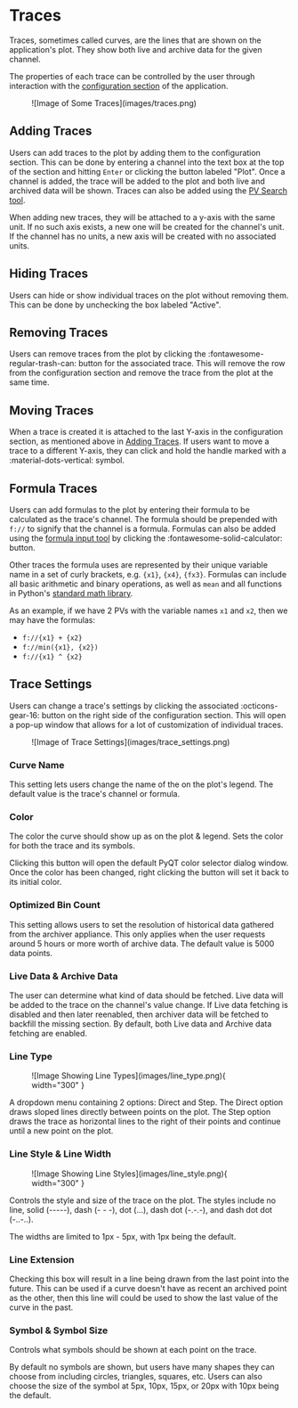 # Traces

Traces, sometimes called curves, are the lines that are shown on the application's plot.
They show both live and archive data for the given channel.

The properties of each trace can be controlled by the user through interaction with the [configuration section] of the application.

  [configuration section]: overview/config_section.md

<figure markdown="span">
  ![Image of Some Traces](images/traces.png)
</figure>



## Adding Traces

Users can add traces to the plot by adding them to the configuration section.
This can be done by entering a channel into the text box at the top of the section and hitting `Enter` or clicking the button labeled "Plot".
Once a channel is added, the trace will be added to the plot and both live and archived data will be shown.
Traces can also be added using the [PV Search tool].

  [PV Search tool]: tools/search.md


When adding new traces, they will be attached to a y-axis with the same unit.
If no such axis exists, a new one will be created for the channel's unit.
If the channel has no units, a new axis will be created with no associated units.



## Hiding Traces

Users can hide or show individual traces on the plot without removing them.
This can be done by unchecking the box labeled "Active".



## Removing Traces

Users can remove traces from the plot by clicking the :fontawesome-regular-trash-can: button for the associated trace.
This will remove the row from the configuration section and remove the trace from the plot at the same time.



## Moving Traces

When a trace is created it is attached to the last Y-axis in the configuration section, as mentioned above in [Adding Traces].
If users want to move a trace to a different Y-axis, they can click and hold the handle marked with a :material-dots-vertical: symbol.

  [Adding Traces]: #adding-traces



## Formula Traces

Users can add formulas to the plot by entering their formula to be calculated as the trace's channel.
The formula should be prepended with `f://` to signify that the channel is a formula.
Formulas can also be added using the [formula input tool] by clicking the :fontawesome-solid-calculator: button.

  [formula input tool]: tools/formula_maker.md

Other traces the formula uses are represented by their unique variable name in a set of curly brackets, e.g. `{x1}`, `{x4}`, `{fx3}`.
Formulas can include all basic arithmetic and binary operations, as well as `mean` and all functions in Python's [standard math library].

  [standard math library]: https://docs.python.org/library/math.html

As an example, if we have 2 PVs with the variable names `x1` and `x2`, then we may have the formulas:

- `f://{x1} + {x2}`
- `f://min({x1}, {x2})`
- `f://{x1} ^ {x2}`



## Trace Settings

Users can change a trace's settings by clicking the associated :octicons-gear-16: button on the right side of the configuration section.
This will open a pop-up window that allows for a lot of customization of individual traces.

<figure markdown="span">
  ![Image of Trace Settings](images/trace_settings.png)
</figure>



### Curve Name

This setting lets users change the name of the on the plot's legend.
The default value is the trace's channel or formula.


### Color

The color the curve should show up as on the plot & legend.
Sets the color for both the trace and its symbols.

Clicking this button will open the default PyQT color selector dialog window.
Once the color has been changed, right clicking the button will set it back to its initial color.


### Optimized Bin Count

This setting allows users to set the resolution of historical data gathered from the archiver appliance.
This only applies when the user requests around 5 hours or more worth of archive data.
The default value is 5000 data points.


### Live Data & Archive Data

The user can determine what kind of data should be fetched.
Live data will be added to the trace on the channel's value change.
If Live data fetching is disabled and then later reenabled, then archiver data will be fetched to backfill the missing section.
By default, both Live data and Archive data fetching are enabled.


### Line Type

<figure markdown="span">
  ![Image Showing Line Types](images/line_type.png){ width="300" }
</figure>

A dropdown menu containing 2 options: Direct and Step.
The Direct option draws sloped lines directly between points on the plot.
The Step option draws the trace as horizontal lines to the right of their points and continue until a new point on the plot.


### Line Style & Line Width

<figure markdown="span">
  ![Image Showing Line Styles](images/line_style.png){ width="300" }
</figure>

Controls the style and size of the trace on the plot.
The styles include no line, solid (-----), dash (- - -), dot (...), dash dot (-.-.-), and dash dot dot (-..-..).

The widths are limited to 1px - 5px, with 1px being the default.


### Line Extension

Checking this box will result in a line being drawn from the last point into the future.
This can be used if a curve doesn't have as recent an archived point as the other, then this line will could be used to show the last value of the curve in the past.


### Symbol & Symbol Size

Controls what symbols should be shown at each point on the trace.

By default no symbols are shown, but users have many shapes they can choose from including circles, triangles, squares, etc.
Users can also choose the size of the symbol at 5px, 10px, 15px, or 20px with 10px being the default.
